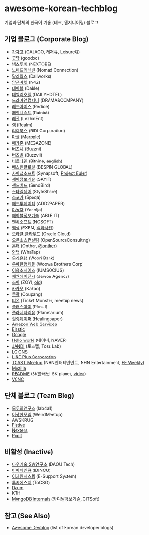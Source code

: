 # awesome-korean-techblog

기업과 단체의 한국어 기술 (테크, 엔지니어링) 블로그

## 기업 블로그 (Corporate Blog)

* [가자고](http://tech.thegajago.com/) (GAJAGO, 레저큐, LeisureQ)
* [굿닥](http://dev.goodoc.co.kr/) (goodoc)
* [넥스투비](https://www.nextobe.com/technology) (NEXTOBE)
* [노매드커넥션](http://planetzimly.tistory.com/category/Nomad%20Connection/%EA%B8%B0%EC%88%A0%EB%B8%94%EB%A1%9C%EA%B7%B8) (Nomad Connection)
* [달리웍스](http://techblog.daliworks.net) (Daliworks)
* [당근마켓](https://medium.com/n42-corp) (N42)
* [데이블](http://blog.naver.com/PostList.nhn?blogId=teamdable&categoryNo=8) (Dable)
* [데일리호텔](https://blog.dailyhotel.com/) (DAILYHOTEL)
* [드라마앤컴퍼니](http://developer.dramancompany.com/) (DRAMA&COMPANY)
* [레드아이스](https://redice-inc.github.io/) (Redice)
* [레이니스트](https://medium.com/rainist-engineering) (Rainist)
* [레진](http://tech.lezhin.com/) (LezhinEnt)
* [렘](https://realm.io/kr/news/) (Realm)
* [리디북스](http://www.ridicorp.com/blog/) (RIDI Corporation)
* [마플](https://marpple.github.io/) (Marpple)
* [메가존](http://cloud.hosting.kr/blog/) (MEGAZONE)
* [버즈니](http://engineering.buzzni.com/) (Buzzni)
* [버즈빌](https://www.buzzvil.com/category/technology-engineering/) (Buzzvil)
* [비트나인](http://bitnine.tistory.com/) (Bitnine, [english](http://bitnine.net/blog/))
* [베스핀글로벌](http://bespinglobal.com/resources/tech-blog/) (BESPIN GLOBAL)
* [사이냅소프트](http://blog.synapsoft.co.kr/category/사이냅소프트/개발문화) (Synapsoft, [Project Euler](http://euler.synap.co.kr))
* [세이정보기술](http://www.sayit.kr/?cat=95) (SAYIT)
* [센드버드](http://blog.sendbird.com/ko/) (SendBird)
* [스타일쉐어](https://styleshare.github.io/) (StyleShare)
* [스포카](https://spoqa.github.io/) (Spoqa)
* [애드투페이퍼](http://add2paper.github.io/) (ADD2PAPER)
* [야놀자](https://yanolja.github.io/) (Yanolja)
* [에이블정보기술](http://blog.ableit.co.kr/) (ABLE IT)
* [엔씨소프트](http://blog.ncsoft.com/) (NCSOFT)
* [엑셈](http://exem.tistory.com/category/기술이야기) (EXEM, [백과사전](http://www.exemwiki.com))
* [오라클 클라우드](http://www.oracloud.kr/) (Oracle Cloud)
* [오픈소스컨설팅](https://tech.osci.kr/) (OpenSourceConsulting)
* [온더](https://medium.com/onther-tech) (Onther, [@onther](https://medium.com/@onther))
* [와탭](http://tech.whatap.io/) (WhaTap)
* [우리은행](https://digitalwooribank.github.io/) (Woori Bank)
* [우아한형제들](http://woowabros.github.io/) (Woowa Brothers Corp)
* [이음소시어스](http://bigmatch.i-um.net/) (IUMSOCIUS)
* [재원에이전시](http://jewonagency.com/blog/) (Jewon Agency)
* [조이](https://medium.com/zoyi-blog) (ZOYI, [old](https://zoyi.co/tech-blog/))
* [카카오](http://tech.kakao.com/) (Kakao)
* [쿠팡](https://medium.com/@coupangtech) (Coupang)
* [티몬](http://blog.naver.com/prologue/PrologueList.nhn?blogId=tmondev) (Ticket Monster, meetup news)
* [플러스아이](http://www.plus-i.co.kr/?cat=6) (Plus-I)
* [플라네타리움](https://snack.planetarium.dev/kor/) (Planetarium)
* [힐링페이퍼](https://blog.gangnamunni.com/) (Healingpaper)
* [Amazon Web Services](https://aws.amazon.com/ko/blogs/korea/)
* [Elastic](https://www.elastic.co/kr/blog/category/engineering)
* [Google](https://developers-kr.googleblog.com/)
* [Hello world](http://d2.naver.com/helloworld) (네이버, NAVER)
* [JANDI](http://tosslab.github.io/) (토스랩, Toss Lab)
* [LG CNS](http://blog.lgcns.com/)
* [LINE Plus Corporation](http://developers.linecorp.com/blog/ko/)
* [TOAST Meetup](http://meetup.cloud.toast.com/) (NHN엔터테인먼트, NHN Entertainment, [FE Weekly](https://github.com/nhnent/fe.javascript/wiki/FE-Weekly))
* [Mozilla](http://hacks.mozilla.or.kr/)
* [README](http://readme.skplanet.com/) (SK플래닛, SK planet, [video](https://www.youtube.com/channel/UC4io6dg84bH23Ukhd0ISfvQ))
* [VCNC](http://engineering.vcnc.co.kr/)

## 단체 블로그 (Team Blog)

* [모두의연구소](http://www.whydsp.org/) (lab4all)
* [이상한모임](http://blog.weirdx.io/) (WeirdMeetup)
* [AWSKRUG](http://www.awskr.org/)
* [Flative](http://blog.flative.io/)
* [Nexters](http://nexters.github.io/)
* [Popit](http://www.popit.kr/)

## 비활성 (Inactive)

* [다우기술 SW연구소](http://daoudev.tistory.com/) (DAOU Tech)
* [아이디인큐](http://blogs.idincu.com/dev/) (IDINCU)
* [이지원시스템](http://www.esupport.kr/?page_id=2491) (E-Support System)
* [투씨에스지](http://tocsg.tistory.com/) (ToCSG)
* [Daum](http://daumdna.tistory.com/)
* KTH
* [MongoDB Internals](http://mongodb.citsoft.net/) (카디날정보기술, CITSoft)

## 참고 (See Also)

* [Awesome Devblog](https://awesome-devblog.herokuapp.com/) (list of Korean developer blogs)

